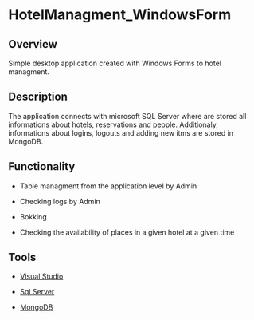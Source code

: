 # HotelManagment_WindowsForm

## Overview
Simple desktop application created with Windows Forms to hotel managment.

## Description
The application connects with microsoft SQL Server where are stored all informations about hotels, reservations and people.
Additionaly, informations about logins, logouts and adding new itms are stored in MongoDB. 

## Functionality
  - Table managment from the application level by Admin
      
  - Checking logs by Admin

  - Bokking

  - Checking the availability of places in a given hotel at a given time
    

## Tools

* [Visual Studio](https://www.visualstudio.com)

* [Sql Server](https://www.microsoft.com/pl-pl/sql-server/sql-server-downloads)

* [MongoDB](https://www.mongodb.com)



